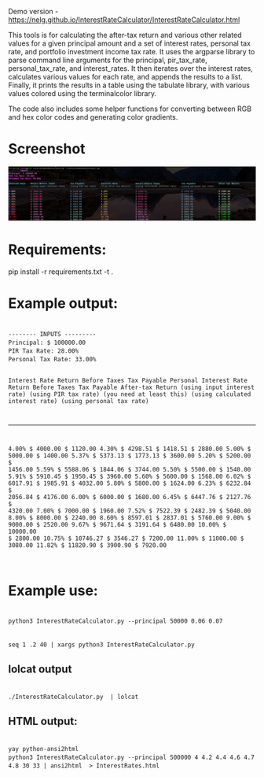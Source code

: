Demo version - https://nelg.github.io/InterestRateCalculator/InterestRateCalculator.html


This tools is for calculating the after-tax return and various other related values for a given principal amount and a set of interest rates, personal tax rate, and portfolio investment income tax rate. It uses the argparse library to parse command line arguments for the principal, pir_tax_rate, personal_tax_rate, and interest_rates. It then iterates over the interest rates, calculates various values for each rate, and appends the results to a list. Finally, it prints the results in a table using the tabulate library, with various values colored using the terminalcolor library.

The code also includes some helper functions for converting between RGB and hex color codes and generating color gradients.

# Screenshot

![Screenshot](screenshot.png)

# Requirements:
pip install -r requirements.txt -t .

# Example output:
<code>
-------- INPUTS --------- 
Principal: $ 100000.00
PIR Tax Rate: 28.00%
Personal Tax Rate: 33.00%

Interest Rate    Return Before Taxes            Tax Payable             Personal Interest Rate     Return Before Taxes                 Tax Payable                  After-tax Return
                 (using input interest rate)    (using PIR tax rate)    (you need at least this)   (using calculated interest rate)    (using personal tax rate)
---------------  -----------------------------  ----------------------  -------------------------  ----------------------------------  ---------------------------  ------------------
4.00%            $ 4000.00                      $ 1120.00               4.30%                      $ 4298.51                           $ 1418.51                    $ 2880.00
5.00%            $ 5000.00                      $ 1400.00               5.37%                      $ 5373.13                           $ 1773.13                    $ 3600.00
5.20%            $ 5200.00                      $ 1456.00               5.59%                      $ 5588.06                           $ 1844.06                    $ 3744.00
5.50%            $ 5500.00                      $ 1540.00               5.91%                      $ 5910.45                           $ 1950.45                    $ 3960.00
5.60%            $ 5600.00                      $ 1568.00               6.02%                      $ 6017.91                           $ 1985.91                    $ 4032.00
5.80%            $ 5800.00                      $ 1624.00               6.23%                      $ 6232.84                           $ 2056.84                    $ 4176.00
6.00%            $ 6000.00                      $ 1680.00               6.45%                      $ 6447.76                           $ 2127.76                    $ 4320.00
7.00%            $ 7000.00                      $ 1960.00               7.52%                      $ 7522.39                           $ 2482.39                    $ 5040.00
8.00%            $ 8000.00                      $ 2240.00               8.60%                      $ 8597.01                           $ 2837.01                    $ 5760.00
9.00%            $ 9000.00                      $ 2520.00               9.67%                      $ 9671.64                           $ 3191.64                    $ 6480.00
10.00%           $ 10000.00                     $ 2800.00               10.75%                     $ 10746.27                          $ 3546.27                    $ 7200.00
11.00%           $ 11000.00                     $ 3080.00               11.82%                     $ 11820.90                          $ 3900.90                    $ 7920.00

</code>

# Example use:
<code>
python3 InterestRateCalculator.py --principal 50000 0.06 0.07 

seq 1 .2 40 | xargs python3 InterestRateCalculator.py
</code>
## lolcat output
<code bash>
./InterestRateCalculator.py  | lolcat
</code>

## HTML output:
<code bash>
yay python-ansi2html
python3 InterestRateCalculator.py --principal 500000 4 4.2 4.4 4.6 4.7 4.8 30 33 | ansi2html  > InterestRates.html
</code>
